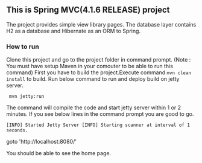 ## This is Spring MVC(4.1.6 RELEASE) project
The project provides simple view library pages. The database layer contains H2 as a database and Hibernate as an ORM to Spring.
### How to run
Clone this project and go to the project folder in command prompt.
(Note : You must have setup Maven in your comouter to be able to run this command)
First you have to build the project.Execute command ``mvn clean install`` to build.
Run below command to run and deploy build on jetty server.

`` mvn jetty:run``

The command will compile the code and start jetty server within 1 or 2 minutes.
If you see below lines in the command prompt you are good to go.

``[INFO] Started Jetty Server
[INFO] Starting scanner at interval of 1 seconds.``

goto 'http://localhost:8080/'

You should be able to see the home page.


